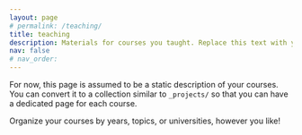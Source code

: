 ```yaml
---
layout: page
# permalink: /teaching/
title: teaching
description: Materials for courses you taught. Replace this text with your description.
nav: false
# nav_order:
---
```


For now, this page is assumed to be a static description of your courses. You can convert it to a collection similar to `_projects/` so that you can have a dedicated page for each course.

Organize your courses by years, topics, or universities, however you like!
